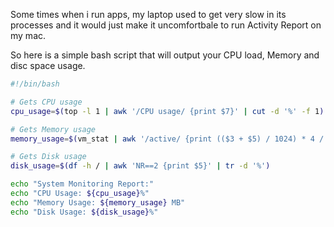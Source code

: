 Some times when i run apps, my laptop used to get very slow in its processes and it would just make it uncomfortbale to run Activity Report on my mac. 

So here is a simple bash script that will output your CPU load, Memory and disc space usage. 

```bash
#!/bin/bash

# Gets CPU usage
cpu_usage=$(top -l 1 | awk '/CPU usage/ {print $7}' | cut -d '%' -f 1)

# Gets Memory usage
memory_usage=$(vm_stat | awk '/active/ {print (($3 + $5) / 1024) * 4 / 1024}')

# Gets Disk usage
disk_usage=$(df -h / | awk 'NR==2 {print $5}' | tr -d '%')

echo "System Monitoring Report:"
echo "CPU Usage: ${cpu_usage}%"
echo "Memory Usage: ${memory_usage} MB"
echo "Disk Usage: ${disk_usage}%"


```
